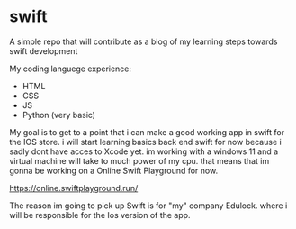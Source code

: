 # swift
A simple repo that will contribute as a blog of my learning steps towards swift development

My coding languege experience:
-  HTML
-  CSS
-  JS
-  Python (very basic)

My goal is to get to a point that i can make a good working app in swift for the IOS store. i will start learning basics back end swift for now because i sadly dont have acces to Xcode yet. im working with a windows 11 and a virtual machine will take to much power of my cpu. that means that im gonna be working on a Online Swift Playground for now.

https://online.swiftplayground.run/

The reason im going to pick up Swift is for "my" company Edulock. where i will be responsible for the Ios version of the app.
